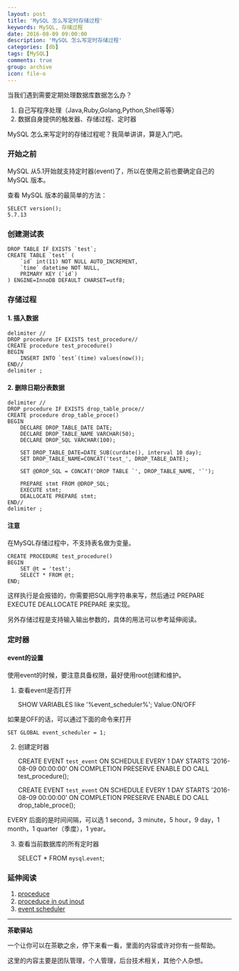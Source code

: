 ```yaml
---
layout: post
title: 'MySQL 怎么写定时存储过程'
keywords: MySQL, 存储过程
date: 2016-08-09 09:00:00
description: 'MySQL 怎么写定时存储过程'
categories: [db]
tags: [MySQL]
comments: true
group: archive
icon: file-o
---
```


当我们遇到需要定期处理数据库数据怎么办？

1. 自己写程序处理（Java,Ruby,Golang,Python,Shell等等）
2. 数据自身提供的触发器、存储过程、定时器

<!--more-->

MySQL 怎么来写定时的存储过程呢？我简单讲讲，算是入门吧。

### 开始之前 ###

MySQL 从5.1开始就支持定时器(event)了，所以在使用之前也要确定自己的 MySQL 版本。

查看 MySQL 版本的最简单的方法：
	
	SELECT version();
	5.7.13

### 创建测试表 ###

	DROP TABLE IF EXISTS `test`;
	CREATE TABLE `test` (
  		`id` int(11) NOT NULL AUTO_INCREMENT,
  		`time` datetime NOT NULL,
  		PRIMARY KEY (`id`)
	) ENGINE=InnoDB DEFAULT CHARSET=utf8;

### 存储过程 ###

#### 1. 插入数据 ####

	delimiter //
	DROP procedure IF EXISTS test_procedure//
	CREATE procedure test_procedure()
	BEGIN
		INSERT INTO `test`(time) values(now());
	END//
	delimiter ;

#### 2. 删除日期分表数据 ####

	delimiter //
	DROP procedure IF EXISTS drop_table_proce//
	CREATE procedure drop_table_proce()
	BEGIN
    	DECLARE DROP_TABLE_DATE DATE;
    	DECLARE DROP_TABLE_NAME VARCHAR(50);
    	DECLARE DROP_SQL VARCHAR(100);

    	SET DROP_TABLE_DATE=DATE_SUB(curdate(), interval 10 day);
    	SET DROP_TABLE_NAME=CONCAT('test_', DROP_TABLE_DATE);

    	SET @DROP_SQL = CONCAT('DROP TABLE `', DROP_TABLE_NAME, '`');

    	PREPARE stmt FROM @DROP_SQL;
    	EXECUTE stmt;
    	DEALLOCATE PREPARE stmt;
	END//
	delimiter ;

#### 注意 ####

在MySQL存储过程中，不支持表名做为变量。

	CREATE PROCEDURE test_procedure()
	BEGIN
		SET @t = 'test';
		SELECT * FROM @t;
	END;

这样执行是会报错的，你需要把SQL用字符串来写，然后通过
	PREPARE
	EXECUTE
	DEALLOCATE PREPARE
来实现。

另外存储过程是支持输入输出参数的，具体的用法可以参考延伸阅读。

### 定时器 ###

#### event的设置 ####
使用event的时候，要注意具备权限，最好使用root创建和维护。

1. 查看event是否打开
	
	SHOW VARIABLES like '%event_scheduler%';
	Value:ON/OFF

如果是OFF的话，可以通过下面的命令来打开
	
	SET GLOBAL event_scheduler = 1;

2. 创建定时器

	CREATE EVENT `test_event` ON SCHEDULE EVERY 1 DAY STARTS '2016-08-09 00:00:00' ON COMPLETION PRESERVE ENABLE DO CALL test_procedure();
	
	CREATE EVENT `test_event` ON SCHEDULE EVERY 1 DAY STARTS '2016-08-09 00:00:00' ON COMPLETION PRESERVE ENABLE DO CALL drop_table_proce();

EVERY 后面的是时间间隔，可以选 1 second，3 minute，5 hour，9 day，1 month，1 quarter（季度），1 year。

3. 查看当前数据库的所有定时器
	
	SELECT * FROM  `mysql`.`event`;

### 延伸阅读 ###

1. [proceduce](http://dev.mysql.com/doc/refman/5.7/en/create-procedure.html)
2. [proceduce in out inout](http://dev.mysql.com/doc/refman/5.7/en/call.html)
2. [event scheduler](https://dev.mysql.com/doc/refman/5.7/en/event-scheduler.html)


----

**茶歇驿站**

一个让你可以在茶歇之余，停下来看一看，里面的内容或许对你有一些帮助。

这里的内容主要是团队管理，个人管理，后台技术相关，其他个人杂想。
